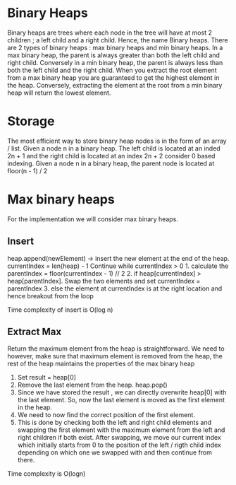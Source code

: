 # Binary Heaps
Binary heaps are trees where each node in the tree will have at most 2 children ; a left child and a right child. Hence, the name Binary heaps.
There are 2 types of binary heaps : max binary heaps and min binary heaps. 
In a max binary heap, the parent is always greater than both the left child and right child. Conversely in a min binary heap, the parent is always less than both the left child and the right child. 
When you extract the root element from a max binary heap you are guaranteed to get the highest element in the heap. Conversely, extracting the element at the root from a min binary heap will return the lowest element. 

# Storage
The most efficient way to store binary heap nodes is in the form of an array / list. 
Given a node n in a binary heap. The left child is located at an inded 2n + 1 and the right child is located at an index 2n + 2 consider 0 based indexing. 
Given a node n in a binary heap, the parent node is located at floor(n - 1) / 2

# Max binary heaps
For the implementation we will consider max binary heaps. 

## Insert
heap.append(newElement) -> insert the new element at the end of the heap.
currentIndex = len(heap) - 1
Continue while currentIndex > 0 
    1. calculate the parentIndex = floor(currentIndex - 1) // 2
    2. if heap[currentIndex] > heap[parentIndex]. Swap the two elements and set currentIndex = parentIndex
    3. else the element at currentIndex is at the right location and hence breakout from the loop

Time complexity of insert is O(log n)


## Extract Max
Return the maximum element from the heap is straightforward. We need to however, make sure that maximum element is removed from the heap, the rest of the heap maintains the properties of the max binary heap
1. Set result = heap[0]
2. Remove the last element from the heap. heap.pop()
3. Since we have stored the result , we can directly overwrite heap[0] with the last element. So, now the last element is moved as the first element in the heap. 
4. We need to now find the correct position of the first element. 
5. This is done by checking both the left and right child elements and swapping the first element with the maximum element from the left and right children if both exist. After swapping, we move our current index which initially starts from 0 to the position of the left / rigth child index depending on which one we swapped with and then continue from there. 

Time complexity is O(logn)

